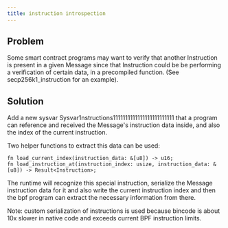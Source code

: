 ```yaml
---
title: instruction introspection
---
```


## Problem

Some smart contract programs may want to verify that another Instruction is present in a
given Message since that Instruction could be be performing a verification of certain data,
in a precompiled function. (See secp256k1\_instruction for an example).

## Solution

Add a new sysvar Sysvar1nstructions1111111111111111111111111 that a program can reference
and received the Message's instruction data inside, and also the index of the current instruction.

Two helper functions to extract this data can be used:

```
fn load_current_index(instruction_data: &[u8]) -> u16;
fn load_instruction_at(instruction_index: usize, instruction_data: &[u8]) -> Result<Instruction>;
```

The runtime will recognize this special instruction, serialize the Message instruction data
for it and also write the current instruction index and then the bpf program can extract the
necessary information from there.

Note: custom serialization of instructions is used because bincode is about 10x slower
in native code and exceeds current BPF instruction limits.
